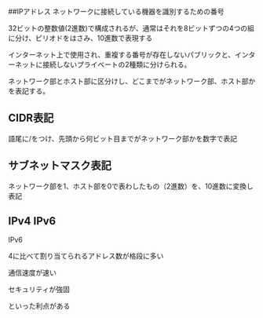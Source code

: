 ##IPアドレス
ネットワークに接続している機器を識別するための番号

32ビットの整数値(2進数)で構成されるが、通常はそれを8ビットずつの4つの組に分け、ピリオドをはさみ、10進数で表現する

インターネット上で使用され、重複する番号が存在しないパブリックと、インターネットに接続しないプライベートの2種類に分けられる。

ネットワーク部とホスト部に区分けし、どこまでがネットワーク部、ホスト部かを表記する。

## CIDR表記
語尾に/をつけ、先頭から何ビット目までがネットワーク部かを数字で表記

## サブネットマスク表記
ネットワーク部を1、ホスト部を0で表わしたもの（2進数）を、10進数に変換し表記

## IPv4 IPv6
IPv6

4に比べて割り当てられるアドレス数が格段に多い

通信速度が速い

セキュリティが強固

といった利点がある


